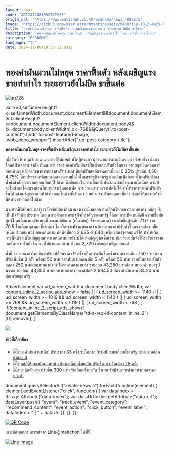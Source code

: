 ```yaml
---
layout: post
code: "ART2411081052TXTVZ5"
origin_url: "https://www.matichon.co.th/economy/news_4889275"
image: "https://github.com/user-attachments/assets/b438715e-1012-4a29-bcc8-2eaa614f7f26"
title: "ทองคำผันผวนไม่หยุด ราคาฟื้นตัว หลังเผชิญแรงขายทำกำไร ระยะยาวยังไม่ปิด ขาขึ้นต่อ"
description: "ทองคำผันผวนไม่หยุด ราคาฟื้นตัว หลังเผชิญแรงขายทำกำไร ระยะยาวยังไม่ปิดขาขึ้นต่อ"
category: "ECONOMY"
language: "th"
date: 2024-11-08T10:56:13.031Z
---
```


# ทองคำผันผวนไม่หยุด ราคาฟื้นตัว หลังเผชิญแรงขายทำกำไร ระยะยาวยังไม่ปิด ขาขึ้นต่อ

[![](https://www.matichon.co.th/wp-content/uploads/2024/11/gg728-4.jpg "gg728")](https://www.matichon.co.th/wp-content/uploads/2024/11/gg728-4.jpg)

var x=0;self.innerHeight?x=self.innerWidth:document.documentElement&&document.documentElement.clientHeight?x=document.documentElement.clientWidth:document.body&&(x=document.body.clientWidth),x<=768&&jQuery(".td-post-content").find(".td-post-featured-image, .wpb\_video\_wrapper").insertAfter(".ud-post-category-title");

**ทองคำผันผวนไม่หยุด ราคาฟื้นตัว หลังเผชิญแรงขายทำกำไร ระยะยาวยังไม่ปิดขาขึ้นต่อ**

เมื่อวันที่ 8 พฤศจิกายน นางสาวศิริลักษณ์ ปโกฏิประภา ผู้อำนวยการฝ่ายวิเคราะห์ บริษัทฮั่ว เซ่งเฮง โกลด์ฟิวเจอร์ส จำกัด เปิดเผยว่า ราคาทองคำเริ่มมีการฟื้นตัวและปรับตัวขึ้นแรง จากสกุลเงินดอลลาร์อ่อนค่าลง หลังจากธนาคารกลางสหรัฐ (เฟด) มีมติปรับลดอัตราดอกเบี้ยลง 0.25% สู่ระดับ 4.50-4.75% โดยประธานเฟดแถลงแสดงความมั่นใจในเศรษฐกิจสหรัฐ และเงินเฟ้อมีแนวโน้มปรับตัวลง ทั้งยังส่งสัญญาณลดดอกเบี้ยต่อไปด้วย ซึ่งชัยชนะในการเลือกตั้งประธานาธิบดีของนายโดนัลด์ ทรัมป์ จะไม่ส่งผลโดยตรงต่อนโยบายการเงินของเฟด การเมืองแทรกแซงเฟดไม่ได้ ทำให้ราคาทองคำปรับตัวขึ้นได้หลังเผชิญแรงขายทำกำไรออกในช่วงที่ผ่านมา รวมถึงการปรับลดดอกเบี้ยลง ส่งผลให้ทองคำยังมีทิศทางขาบวกต่อไปด้วย

นางสาวศิริลักษณ์ กล่าวว่า ปัจจัยที่ต้องติดตาม เพราะมีผลต่อการเคลื่อนไหวของราคาทองคำ หลักๆ ยังเป็นปัจจัวต่างประเทศ โดยเฉพาะตัวเลขเศรษฐกิจที่สำคัญของสหรัฐ ได้แก่ การเปิดเผยดัชนีความเชื่อมั่นผู้บริโภคเดือนพฤศจิกายนนี้ ของม.มิชิแกน (เบื้องต้น) ซึ่งตลาดคาดว่าจะเพิ่มขึ้นสู่ระดับ 71.0 จาก 70.5 ในเดือนตุลาคม ที่ผ่านมา โดยวิเคราะห์ราคาทองคำ แม้ราคาทองคำปรับตัวขึ้นแรง หลังจากยืนเหนือบริเวณแนวรับของเส้นตามเทคนิคที่แถว 2,635-2,640 เหรียญสหรัฐต่อออนซ์ได้ ทำให้เกิดการฟื้นตัว แต่ในสัญญาณทางเทคนิคพบว่ายังไม่ได้เกิดสัญญาณซื้อเข้ามาอีก ระยะสั้นจึงให้ระวังแรงขายกดดันทางปรับตัวขึ้น หากไม่ผ่านแนวต้านบริเวณ 2,720 เหรียญสหรัฐต่อออนซ์

ทั้งนี้ ราคาทองคำไทยมีการปรับเปลี่ยนราคา 9 ครั้ง เป็นการเพิ่มขึ้นครั้งแรกพรวดเดียว 150 บาท ก่อนปรับเพิ่มขึ้น 3 ครั้ง ครั้งละ 50 บาท จากนั้นปรับลดลงอีก 5 ครั้ง ครั้งละ 50 บาท รวมเป็นการปรับตัวลดลง 250 บาทต่อบาททองคำ ทำให้ราคาทองคำแท่ง ขายออก 43,350 บาทต่อบาททองคำ ทองรูปพรรณ ขายออก 43,850 บาทต่อบาททองคำ ทองสปอต 2,684.50 อัตราค่าเงินบาท 34.20 บาทต่อเหรียญสหรัฐ

Advertisement var ud\_screen\_width = document.body.clientWidth; var content\_inline\_2\_script\_ads\_show = false || ( ud\_screen\_width >= 1140 ) || ( ud\_screen\_width >= 1019 && ud\_screen\_width < 1140 ) || ( ud\_screen\_width >= 768 && ud\_screen\_width < 1019 ) || ( ud\_screen\_width < 768 ) ; if(!content\_inline\_2\_script\_ads\_show){ document.getElementsByClassName("td-a-rec-id-content\_inline\_2")\[0\].remove(); }

![](https://www.matichon.co.th/wp-content/uploads/2024/11/ทองคำ1-2.png)

#### ข่าวที่เกี่ยวข้อง

*   [![](https://www.matichon.co.th/wp-content/uploads/2024/11/pp.jpg)ทองคำผันผวนหนัก! ปรับราคา 33 ครั้ง รับโอกาส ‘ทรัมป์’ ชนะเลือกตั้งสหรัฐ ทำค่าบาทอ่อนค่าแตะ 3](https://www.matichon.co.th/economy/news_4885538)
*   [![](https://www.matichon.co.th/wp-content/uploads/2024/11/go728.jpg)ทุบสถิติ! ทองผันผวนหนัก ลุ้นผลเลือกตั้งมะกัน ปรับขึ้น-ลง วันเดียว 25 ครั้ง](https://www.matichon.co.th/economy/news_4885062)
*   [![](https://www.matichon.co.th/wp-content/uploads/2024/11/gg728-3.jpg)ทองดีดตัวแรง ปรับขึ้น 300 บาท รับเลือกตั้งมะกัน ชี้หากทรัมป์ชนะ จะส่งผลบวกต่อราคาทองคำ](https://www.matichon.co.th/economy/news_4884296)

document.querySelectorAll(".relate-news a").forEach(function(element) { element.addEventListener("click", function() { var dataIndex = this.getAttribute("data-index"); var dataUrl = this.getAttribute("data-url"); dataLayer.push({ "event": "track\_event", "event\_category": "recommend\_content", "event\_action": "click\_button", "event\_label": dataIndex + " | " + dataUrl }); }); });

[![QR Code](https://www.matichon.co.th/wp-content/uploads/2023/07/wob1371z.jpg)](https://lin.ee/ht0nDxX)

เกาะติดทุกสถานการณ์จาก Line@matichon ได้ที่นี่

[![Line Image](https://www.matichon.co.th/wp-content/uploads/2023/07/th.png)](https://lin.ee/ht0nDxX)